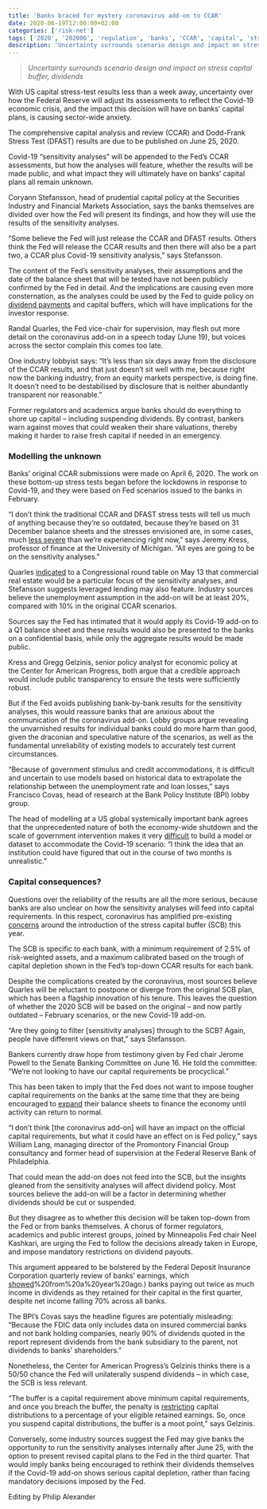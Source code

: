 ```yaml
---
title: 'Banks braced for mystery coronavirus add-on to CCAR'
date: 2020-06-19T12:00:00+02:00
categories: ['risk-net']
tags: ['2020', '202006', 'regulation', 'banks', 'CCAR', 'capital', 'stress testing']
description: 'Uncertainty surrounds scenario design and impact on stress capital buffer, dividends'
---
```


> _Uncertainty surrounds scenario design and impact on stress capital buffer, dividends_

With US capital stress-test results less than a week away, uncertainty over how the Federal Reserve will adjust its assessments to reflect the Covid-19 economic crisis, and the impact this decision will have on banks’ capital plans, is causing sector-wide anxiety.

The comprehensive capital analysis and review (CCAR) and Dodd-Frank Stress Test (DFAST) results are due to be published on June 25, 2020.

Covid-19 “sensitivity analyses” will be appended to the Fed’s CCAR assessments, but how the analyses will feature, whether the results will be made public, and what impact they will ultimately have on banks’ capital plans all remain unknown.

Coryann Stefansson, head of prudential capital policy at the Securities Industry and Financial Markets Association, says the banks themselves are divided over how the Fed will present its findings, and how they will use the results of the sensitivity analyses.

“Some believe the Fed will just release the CCAR and DFAST results. Others think the Fed will release the CCAR results and then there will also be a part two, a CCAR plus Covid-19 sensitivity analysis,” says Stefansson.

The content of the Fed’s sensitivity analyses, their assumptions and the date of the balance sheet that will be tested have not been publicly confirmed by the Fed in detail. And the implications are causing even more consternation, as the analyses could be used by the Fed to guide policy on [dividend payments](https://www.risk.net/regulation/7522861/fed-missed-chance-to-curb-dividends-say-ex-supervisors) and capital buffers, which will have implications for the investor response.

Randal Quarles, the Fed vice-chair for supervision, may flesh out more detail on the coronavirus add-on in a speech today (June 19), but voices across the sector complain this comes too late.

One industry lobbyist says: “It’s less than six days away from the disclosure of the CCAR results, and that just doesn’t sit well with me, because right now the banking industry, from an equity markets perspective, is doing fine. It doesn’t need to be destabilised by disclosure that is neither abundantly transparent nor reasonable.”

Former regulators and academics argue banks should do everything to shore up capital – including suspending dividends. By contrast, bankers warn against moves that could weaken their share valuations, thereby making it harder to raise fresh capital if needed in an emergency.

### Modelling the unknown

Banks’ original CCAR submissions were made on April 6, 2020. The work on these bottom-up stress tests began before the lockdowns in response to Covid-19, and they were based on Fed scenarios issued to the banks in February.

“I don’t think the traditional CCAR and DFAST stress tests will tell us much of anything because they’re so outdated, because they’re based on 31 December balance sheets and the stresses envisioned are, in some cases, much [less severe](https://www.risk.net/regulation/7512191/fed-defies-coronavirus-to-push-ahead-with-stress-test) than we’re experiencing right now,” says Jeremy Kress, professor of finance at the University of Michigan. “All eyes are going to be on the sensitivity analyses.”

Quarles [indicated](https://www.youtube.com/watch?v=47yQMKkbfao) to a Congressional round table on May 13 that commercial real estate would be a particular focus of the sensitivity analyses, and Stefansson suggests leveraged lending may also feature. Industry sources believe the unemployment assumption in the add-on will be at least 20%, compared with 10% in the original CCAR scenarios.

Sources say the Fed has intimated that it would apply its Covid-19 add-on to a Q1 balance sheet and these results would also be presented to the banks on a confidential basis, while only the aggregate results would be made public.

Kress and Gregg Gelzinis, senior policy analyst for economic policy at the Center for American Progress, both argue that a credible approach would include public transparency to ensure the tests were sufficiently robust.

But if the Fed avoids publishing bank-by-bank results for the sensitivity analyses, this would reassure banks that are anxious about the communication of the coronavirus add-on. Lobby groups argue revealing the unvarnished results for individual banks could do more harm than good, given the draconian and speculative nature of the scenarios, as well as the fundamental unreliability of existing models to accurately test current circumstances.

“Because of government stimulus and credit accommodations, it is difficult and uncertain to use models based on historical data to extrapolate the relationship between the unemployment rate and loan losses,” says Francisco Covas, head of research at the Bank Policy Institute (BPI) lobby group.

The head of modelling at a US global systemically important bank agrees that the unprecedented nature of both the economy-wide shutdown and the scale of government intervention makes it very [difficult](https://www.risk.net/risk-management/7511401/as-covid-snaps-credit-models-lenders-turn-to-stress-testing) to build a model or dataset to accommodate the Covid-19 scenario: “I think the idea that an institution could have figured that out in the course of two months is unrealistic.”

### Capital consequences?

Questions over the reliability of the results are all the more serious, because banks are also unclear on how the sensitivity analyses will feed into capital requirements. In this respect, coronavirus has amplified pre-existing [concerns](https://www.risk.net/regulation/7331026/feds-rush-to-complete-stress-buffer-likely-to-unnerve-banks) around the introduction of the stress capital buffer (SCB) this year.

The SCB is specific to each bank, with a minimum requirement of 2.5% of risk-weighted assets, and a maximum calibrated based on the trough of capital depletion shown in the Fed’s top-down CCAR results for each bank.

Despite the complications created by the coronavirus, most sources believe Quarles will be reluctant to postpone or diverge from the original SCB plan, which has been a flagship innovation of his tenure. This leaves the question of whether the 2020 SCB will be based on the original – and now partly outdated – February scenarios, or the new Covid-19 add-on.

“Are they going to filter [sensitivity analyses] through to the SCB? Again, people have different views on that,” says Stefansson.

Bankers currently draw hope from testimony given by Fed chair Jerome Powell to the Senate Banking Committee on June 16. He told the committee: “We’re not looking to have our capital requirements be procyclical.”

This has been taken to imply that the Fed does not want to impose tougher capital requirements on the banks at the same time that they are being encouraged to [expand](https://www.risk.net/regulation/7522166/banks-fear-time-limit-on-fed-leverage-ratio-reprieve) their balance sheets to finance the economy until activity can return to normal.

“I don’t think [the coronavirus add-on] will have an impact on the official capital requirements, but what it could have an effect on is Fed policy,” says William Lang, managing director of the Promontory Financial Group consultancy and former head of supervision at the Federal Reserve Bank of Philadelphia.

That could mean the add-on does not feed into the SCB, but the insights gleaned from the sensitivity analyses will affect dividend policy. Most sources believe the add-on will be a factor in determining whether dividends should be cut or suspended.

But they disagree as to whether this decision will be taken top-down from the Fed or from banks themselves. A chorus of former regulators, academics and public interest groups, joined by Minneapolis Fed chair Neel Kashkari, are urging the Fed to follow the decisions already taken in Europe, and impose mandatory restrictions on dividend payouts.

This argument appeared to be bolstered by the Federal Deposit Insurance Corporation quarterly review of banks’ earnings, which [showed](https://www.fdic.gov/news/news/press/2020/pr20069.html#:~:text=Quarterly%20Net%20Income%20Fell%20by%2069.6%20Percent%20from%20First%20Quarter,percent)%20from%20a%20year%20ago.) banks paying out twice as much income in dividends as they retained for their capital in the first quarter, despite net income falling 70% across all banks.

The BPI’s Covas says the headline figures are potentially misleading: “Because the FDIC data only includes data on insured commercial banks and not bank holding companies, nearly 90% of dividends quoted in the report represent dividends from the bank subsidiary to the parent, not dividends to banks’ shareholders.”

Nonetheless, the Center for American Progress’s Gelzinis thinks there is a 50/50 chance the Fed will unilaterally suspend dividends – in which case, the SCB is less relevant.

“The buffer is a capital requirement above minimum capital requirements, and once you breach the buffer, the penalty is [restricting](https://www.risk.net/regulation/7501576/the-feds-stress-capital-buffer-relaxed-but-not-relaxing) capital distributions to a percentage of your eligible retained earnings. So, once you suspend capital distributions, the buffer is a moot point,” says Gelzinis.

Conversely, some industry sources suggest the Fed may give banks the opportunity to run the sensitivity analyses internally after June 25, with the option to present revised capital plans to the Fed in the third quarter. That would imply banks being encouraged to rethink their dividends themselves if the Covid-19 add-on shows serious capital depletion, rather than facing mandatory decisions imposed by the Fed.

Editing by Philip Alexander

